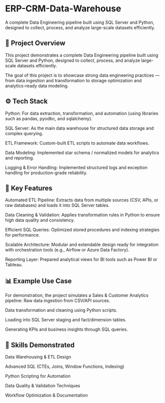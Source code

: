 # ERP-CRM-Data-Warehouse
  A complete Data Engineering pipeline built using SQL Server and Python, designed to collect, process, and analyze large-scale datasets efficiently.


## 🧠 Project Overview
  This project demonstrates a complete Data Engineering pipeline built using SQL Server and Python, designed to collect, process, and analyze large-scale datasets efficiently.
  
  The goal of this project is to showcase strong data engineering practices — from data ingestion and transformation to storage optimization and analytics-ready data modeling.


## ⚙️ Tech Stack
  Python: For data extraction, transformation, and automation (using libraries such as pandas, pyodbc, and sqlalchemy).
  
  SQL Server: As the main data warehouse for structured data storage and complex querying.
  
  ETL Framework: Custom-built ETL scripts to automate data workflows.
  
  Data Modeling: Implemented star schema / normalized models for analytics and reporting.
  
  Logging & Error Handling: Implemented structured logs and exception handling for production-grade reliability.


## 🚀 Key Features
  Automated ETL Pipeline: Extracts data from multiple sources (CSV, APIs, or raw databases) and loads it into SQL Server tables.
  
  Data Cleaning & Validation: Applies transformation rules in Python to ensure high data quality and consistency.
  
  Efficient SQL Queries: Optimized stored procedures and indexing strategies for performance.
  
  Scalable Architecture: Modular and extendable design ready for integration with orchestration tools (e.g., Airflow or Azure Data Factory).
  
  Reporting Layer: Prepared analytical views for BI tools such as Power BI or Tableau.


## 📊 Example Use Case
  For demonstration, the project simulates a Sales & Customer Analytics pipeline:
  Raw data ingestion from CSV/API sources.
  
  Data transformation and cleaning using Python scripts.
  
  Loading into SQL Server staging and fact/dimension tables.
  
  Generating KPIs and business insights through SQL queries.


## 🧩 Skills Demonstrated
  Data Warehousing & ETL Design
  
  Advanced SQL (CTEs, Joins, Window Functions, Indexing)
  
  Python Scripting for Automation
  
  Data Quality & Validation Techniques
  
  Workflow Optimization & Documentation
